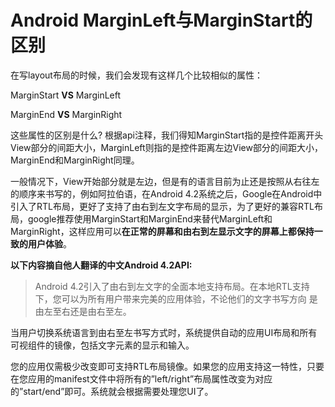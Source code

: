# Android MarginLeft与MarginStart的区别

在写layout布局的时候，我们会发现有这样几个比较相似的属性：

MarginStart **VS**   MarginLeft

MarginEnd **VS**  MarginRight

这些属性的区别是什么?  根据api注释，我们得知MarginStart指的是控件距离开头View部分的间距大小，MarginLeft则指的是控件距离左边View部分的间距大小，MarginEnd和MarginRight同理。

一般情况下，View开始部分就是左边，但是有的语言目前为止还是按照从右往左的顺序来书写的，例如阿拉伯语，在Android  4.2系统之后，Google在Android中引入了RTL布局，更好了支持了由右到左文字布局的显示，为了更好的兼容RTL布局，google推荐使用MarginStart和MarginEnd来替代MarginLeft和MarginRight，这样应用可以**在正常的屏幕和由右到左显示文字的屏幕上都保持一致的用户体验**。

**以下内容摘自他人翻译的中文Android 4.2API:**
> Android 4.2引入了由右到左文字的全面本地支持布局。在本地RTL支持下，您可以为所有用户带来完美的应用体验，不论他们的文字书写方向
> 是由左至右还是由右至左。

当用户切换系统语言到由右至左书写方式时，系统提供自动的应用UI布局和所有可视组件的镜像，包括文字元素的显示和输入。

您的应用仅需极少改变即可支持RTL布局镜像。如果您的应用支持这一特性，只要在您应用的manifest文件中将所有的”left/right”布局属性改变为对应的”start/end”即可。系统就会根据需要处理您UI了。
                